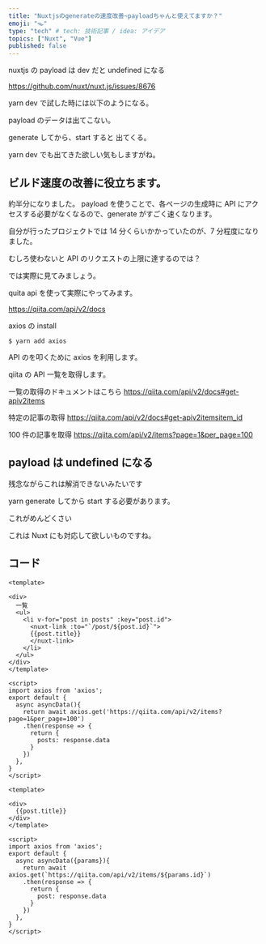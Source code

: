 ```yaml
---
title: "Nuxtjsのgenerateの速度改善~payloadちゃんと使えてますか？"
emoji: "🪤"
type: "tech" # tech: 技術記事 / idea: アイデア
topics: ["Nuxt", "Vue"]
published: false
---
```


nuxtjs の payload は dev だと undefined になる

https://github.com/nuxt/nuxt.js/issues/8676

yarn dev で試した時には以下のようになる。

payload のデータは出てこない。

generate してから、start すると 出てくる。

yarn dev でも出てきた欲しい気もしますがね。

## ビルド速度の改善に役立ちます。

約半分になりました。
payload を使うことで、各ページの生成時に API にアクセスする必要がなくなるので、generate がすごく速くなります。

自分が行ったプロジェクトでは 14 分くらいかかっていたのが、7 分程度になりました。

むしろ使わないと API のリクエストの上限に達するのでは？

では実際に見てみましょう。

quita api を使って実際にやってみます。

https://qiita.com/api/v2/docs

axios の install

```
$ yarn add axios
```

API のを叩くために axios を利用します。

qiita の API 一覧を取得します。

一覧の取得のドキュメントはこちら
https://qiita.com/api/v2/docs#get-apiv2items

特定の記事の取得
https://qiita.com/api/v2/docs#get-apiv2itemsitem_id

100 件の記事を取得
https://qiita.com/api/v2/items?page=1&per_page=100

## payload は undefined になる

残念ながらこれは解消できないみたいです

yarn generate してから start する必要があります。

これがめんどくさい

これは Nuxt にも対応して欲しいものですね。

## コード

```vue:pages/post/index.vue
<template>

<div>
  一覧
  <ul>
    <li v-for="post in posts" :key="post.id">
      <nuxt-link :to="`/post/${post.id}`">
      {{post.title}}
      </nuxt-link>
    </li>
  </ul>
</div>
</template>

<script>
import axios from 'axios';
export default {
  async asyncData(){
    return await axios.get('https://qiita.com/api/v2/items?page=1&per_page=100')
    .then(response => {
      return {
        posts: response.data
      }
    })
  },
}
</script>

```

```vue:pages/post/_id.vue
<template>

<div>
  {{post.title}}
</div>
</template>

<script>
import axios from 'axios';
export default {
  async asyncData({params}){
    return await axios.get(`https://qiita.com/api/v2/items/${params.id}`)
    .then(response => {
      return {
        post: response.data
      }
    })
  },
}
</script>
```
